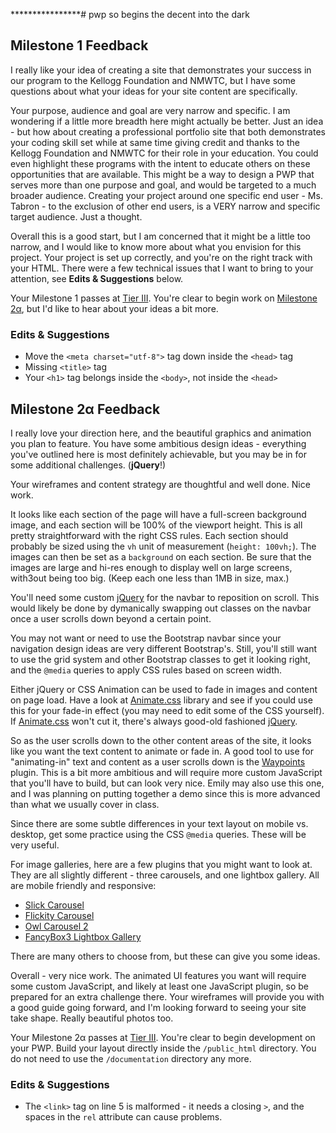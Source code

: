 ****************# pwp
so begins the decent into the dark

## Milestone 1 Feedback
I really like your idea of creating a site that demonstrates your success in our program to the Kellogg Foundation and NMWTC, but I have some questions about what your ideas for your site content are specifically. 

Your purpose, audience and goal are very narrow and specific. I am wondering if a little more breadth here might actually be better. Just an idea - but how about creating a professional portfolio site that both demonstrates your coding skill set while at same time giving credit and thanks to the Kellogg Foundation and NMWTC for their role in your education. You could even highlight these programs with the intent to educate others on these opportunities that are available. This might be a way to design a PWP that serves more than one purpose and goal, and would be targeted to a much broader audience. Creating your project around one specific end user - Ms. Tabron - to the exclusion of other end users, is a VERY narrow and specific target audience. Just a thought.

Overall this is a good start, but I am concerned that it might be a little too narrow, and I would like to know more about what you envision for this project. Your project is set up correctly, and you're on the right track with your HTML. There were a few technical issues that I want to bring to your attention, see **Edits &amp; Suggestions** below.

Your Milestone 1 passes at [Tier III](https://bootcamp-coders.cnm.edu/projects/personal/rubric/). You're clear to begin work on [Milestone 2&alpha;](https://bootcamp-coders.cnm.edu/projects/personal/milestone-two/), but I'd like to hear about your ideas a bit more.

### Edits &amp; Suggestions
- Move the `<meta charset="utf-8">` tag down inside the `<head>` tag
- Missing `<title>` tag
- Your `<h1>` tag belongs inside the `<body>`, not inside the `<head>`

## Milestone 2&alpha; Feedback
I really love your direction here, and the beautiful graphics and animation you plan to feature. You have some ambitious design ideas - everything you've outlined here is most definitely achievable, but you may be in for some additional challenges. (**jQuery**!)  

Your wireframes and content strategy are thoughtful and well done. Nice work.

It looks like each section of the page will have a full-screen background image, and each section will be 100% of the viewport height. This is all pretty straightforward with the right CSS rules. Each section should probably be sized using the `vh` unit of measurement (`height: 100vh;`). The images can then be set as a `background` on each section. Be sure that the images are large and hi-res enough to display well on large screens, with3out being too big. (Keep each one less than 1MB in size, max.)

You'll need some custom [jQuery](https://jquery.com/) for the navbar to reposition on scroll. This would likely be done by dymanically swapping out classes on the navbar once a user scrolls down beyond a certain point.

You may not want or need to use the Bootstrap navbar since your navigation design ideas are very different Bootstrap's. Still, you'll still want to use the grid system and other Bootstrap classes to get it looking right, and the `@media` queries to apply CSS rules based on screen width.  

Either jQuery or CSS Animation can be used to fade in images and content on page load. Have a look at [Animate.css](https://daneden.github.io/animate.css/) library and see if you could use this for your fade-in effect (you may need to edit some of the CSS yourself). If [Animate.css](https://daneden.github.io/animate.css/) won't cut it, there's always good-old fashioned [jQuery](https://jquery.com/).

So as the user scrolls down to the other content areas of the site, it looks like you want the text content to animate or fade in. A good tool to use for "animating-in" text and content as a user scrolls down is the [Waypoints](http://imakewebthings.com/waypoints/) plugin. This is a bit more ambitious and will require more custom JavaScript that you'll have to build, but can look very nice. Emily may also use this one, and I was planning on putting together a demo since this is more advanced than what we usually cover in class.

Since there are some subtle differences in your text layout on mobile vs. desktop, get some practice using the CSS `@media` queries. These will be very useful.

For image galleries, here are a few plugins that you might want to look at. They are all slightly different - three  carousels, and one lightbox gallery. All are mobile friendly and responsive:
- [Slick Carousel](http://kenwheeler.github.io/slick/)
- [Flickity Carousel](https://flickity.metafizzy.co/)
- [Owl Carousel 2](https://owlcarousel2.github.io/OwlCarousel2/)
- [FancyBox3 Lightbox Gallery](http://fancyapps.com/fancybox/3/)

There are many others to choose from, but these can give you some ideas.

Overall - very nice work. The animated UI features you want will require some custom JavaScript, and likely at least one JavaScript plugin, so be prepared for an extra challenge there. Your wireframes will provide you with a good guide going forward, and I'm looking forward to seeing your site take shape. Really beautiful photos too.

Your Milestone 2&alpha; passes at [Tier III](https://bootcamp-coders.cnm.edu/projects/personal/rubric/). You're clear to begin development on your PWP. Build your layout directly inside the `/public_html` directory. You do not need to use the `/documentation` directory any more.

### Edits &amp; Suggestions
- The `<link>` tag on line 5 is malformed - it needs a closing `>`, and the spaces in the `rel` attribute can cause problems.
